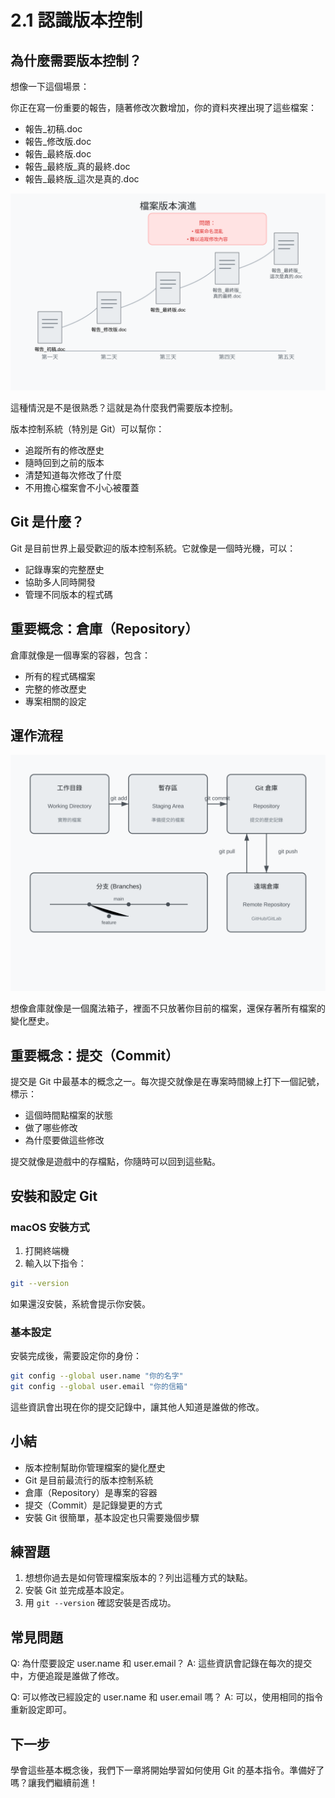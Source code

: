 # 2.1 認識版本控制

## 為什麼需要版本控制？

想像一下這個場景：

你正在寫一份重要的報告，隨著修改次數增加，你的資料夾裡出現了這些檔案：
- 報告_初稿.doc
- 報告_修改版.doc
- 報告_最終版.doc
- 報告_最終版_真的最終.doc
- 報告_最終版_這次是真的.doc

![檔案版本演進](images/file-versions.svg)

這種情況是不是很熟悉？這就是為什麼我們需要版本控制。


版本控制系統（特別是 Git）可以幫你：
- 追蹤所有的修改歷史
- 隨時回到之前的版本
- 清楚知道每次修改了什麼
- 不用擔心檔案會不小心被覆蓋

## Git 是什麼？

Git 是目前世界上最受歡迎的版本控制系統。它就像是一個時光機，可以：
- 記錄專案的完整歷史
- 協助多人同時開發
- 管理不同版本的程式碼

## 重要概念：倉庫（Repository）

倉庫就像是一個專案的容器，包含：
- 所有的程式碼檔案
- 完整的修改歷史
- 專案相關的設定

## 運作流程

![](images/git-workflow.svg)

想像倉庫就像是一個魔法箱子，裡面不只放著你目前的檔案，還保存著所有檔案的變化歷史。

## 重要概念：提交（Commit）

提交是 Git 中最基本的概念之一。每次提交就像是在專案時間線上打下一個記號，標示：
- 這個時間點檔案的狀態
- 做了哪些修改
- 為什麼要做這些修改

提交就像是遊戲中的存檔點，你隨時可以回到這些點。

## 安裝和設定 Git

### macOS 安裝方式

1. 打開終端機
2. 輸入以下指令：
```bash
git --version
```
如果還沒安裝，系統會提示你安裝。

### 基本設定

安裝完成後，需要設定你的身份：

```bash
git config --global user.name "你的名字"
git config --global user.email "你的信箱"
```

這些資訊會出現在你的提交記錄中，讓其他人知道是誰做的修改。

## 小結

- 版本控制幫助你管理檔案的變化歷史
- Git 是目前最流行的版本控制系統
- 倉庫（Repository）是專案的容器
- 提交（Commit）是記錄變更的方式
- 安裝 Git 很簡單，基本設定也只需要幾個步驟

## 練習題
1. 想想你過去是如何管理檔案版本的？列出這種方式的缺點。
2. 安裝 Git 並完成基本設定。
3. 用 `git --version` 確認安裝是否成功。

## 常見問題
Q: 為什麼要設定 user.name 和 user.email？
A: 這些資訊會記錄在每次的提交中，方便追蹤是誰做了修改。

Q: 可以修改已經設定的 user.name 和 user.email 嗎？
A: 可以，使用相同的指令重新設定即可。

## 下一步
學會這些基本概念後，我們下一章將開始學習如何使用 Git 的基本指令。準備好了嗎？讓我們繼續前進！ 
